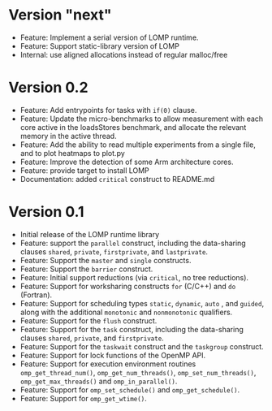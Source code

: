 # Version "next"
* Feature: Implement a serial version of LOMP runtime.
* Feature: Support static-library version of LOMP
* Internal: use aligned allocations instead of regular malloc/free

# Version 0.2
* Feature: Add entrypoints for tasks with `if(0)` clause.
* Feature: Update the micro-benchmarks to allow measurement with each core
  active in the loadsStores benchmark, and allocate the relevant
  memory in the active thread.
* Feature: Add the ability to read multiple experiments from a single file, and
  to plot heatmaps to plot.py
* Feature: Improve the detection of some Arm architecture cores.
* Feature: provide target to install LOMP
* Documentation: added `critical` construct to README.md

# Version 0.1
* Initial release of the LOMP runtime library
* Feature: support the `parallel` construct, including the data-sharing
  clauses `shared`,  `private`, `firstprivate`, and `lastprivate`.
* Feature: Support the `master` and `single` constructs.
* Feature: Support the `barrier` construct.
* Feature: Initial support reductions (via `critical`, no tree reductions).
* Feature: Support for worksharing constructs `for` (C/C++) and `do` (Fortran).
* Feature: Support for scheduling types `static`, `dynamic`, `auto` , and
  `guided`, along with the additional `monotonic` and `nonmonotonic`
  qualifiers.
* Feature: Support for the `flush` construct.
* Feature: Support for the `task` construct, including the data-sharing clauses
  `shared`, `private`, and `firstprivate`.
* Feature: Support for the `taskwait` construct and the `taskgroup` construct.
* Feature: Support for lock functions of the OpenMP API.
* Feature: Support for execution environment routines `omp_get_thread_num()`,
  `omp_get_num_threads()`, `omp_set_num_threads()`, `omp_get_max_threads()`
  and `omp_in_parallel()`.
* Feature: Support for `omp_set_schedule()` and `omp_get_schedule()`.
* Feature: Support for `omp_get_wtime()`.
